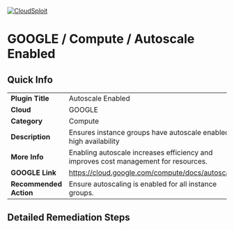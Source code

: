 [![CloudSploit](https://cloudsploit.com/img/logo-new-big-text-100.png "CloudSploit")](https://cloudsploit.com)

# GOOGLE / Compute / Autoscale Enabled

## Quick Info

| | |
|-|-|
| **Plugin Title** | Autoscale Enabled |
| **Cloud** | GOOGLE |
| **Category** | Compute |
| **Description** | Ensures instance groups have autoscale enabled for high availability |
| **More Info** | Enabling autoscale increases efficiency and improves cost management for resources. |
| **GOOGLE Link** | https://cloud.google.com/compute/docs/autoscaler/ |
| **Recommended Action** | Ensure autoscaling is enabled for all instance groups. |

## Detailed Remediation Steps


